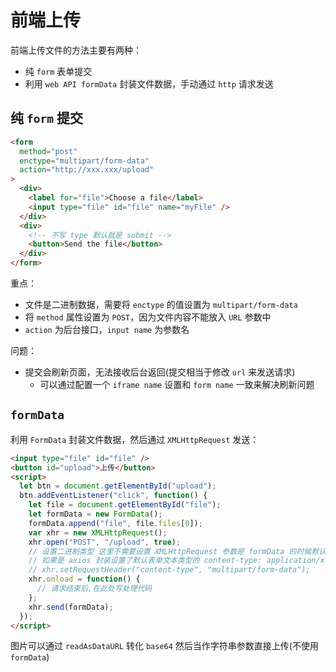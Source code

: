 # 前端上传

前端上传文件的方法主要有两种：

- 纯 `form` 表单提交
- 利用 `web API formData` 封装文件数据，手动通过 `http` 请求发送

## 纯 `form` 提交

```html
<form
  method="post"
  enctype="multipart/form-data"
  action="http://xxx.xxx/upload"
>
  <div>
    <label for="file">Choose a file</label>
    <input type="file" id="file" name="myFile" />
  </div>
  <div>
    <!-- 不写 type 默认就是 submit -->
    <button>Send the file</button>
  </div>
</form>
```

重点：

- 文件是二进制数据，需要将 `enctype` 的值设置为 `multipart/form-data`
- 将 `method` 属性设置为 `POST`，因为文件内容不能放入 `URL` 参数中
- `action` 为后台接口，`input name` 为参数名

问题：

- 提交会刷新页面，无法接收后台返回(提交相当于修改 `url` 来发送请求)
  - 可以通过配置一个 `iframe name` 设置和 `form name` 一致来解决刷新问题

## `formData`

利用 `FormData` 封装文件数据，然后通过 `XMLHttpRequest` 发送：

```html
<input type="file" id="file" />
<button id="upload">上传</button>
<script>
  let btn = document.getElementById("upload");
  btn.addEventListener("click", function() {
    let file = document.getElementById("file");
    let formData = new FormData();
    formData.append("file", file.files[0]);
    var xhr = new XMLHttpRequest();
    xhr.open("POST", "/upload", true);
    // 设置二进制类型 这里不需要设置 XMLHttpRequest 参数是 formData 的时候默认就是这个类型
    // 如果是 axios 封装设置了默认表单文本类型的 content-type: application/x-www-form-urlencoded 需要修改
    // xhr.setRequestHeader("content-type", "multipart/form-data");
    xhr.onload = function() {
      // 请求结束后,在此处写处理代码
    };
    xhr.send(formData);
  });
</script>
```

图片可以通过 `readAsDataURL` 转化 `base64` 然后当作字符串参数直接上传(不使用 `formData`)
